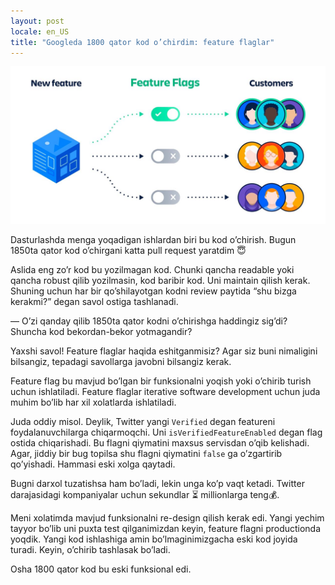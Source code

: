 ```yaml
---
layout: post
locale: en_US
title: "Googleda 1800 qator kod o’chirdim: feature flaglar"
---
```


![Feature flags](/assets/feature-flags.jpg)

Dasturlashda menga yoqadigan ishlardan biri bu kod o’chirish. Bugun 1850ta qator kod o’chirgani katta pull request yaratdim 😇

Aslida eng zo’r kod bu yozilmagan kod. Chunki qancha readable yoki qancha robust qilib yozilmasin, kod baribir kod. Uni maintain qilish kerak. Shuning uchun har bir qo’shilayotgan kodni review paytida “shu bizga kerakmi?” degan savol ostiga tashlanadi.

— O’zi qanday qilib 1850ta qator kodni o’chirishga haddingiz sig’di? Shuncha kod bekordan-bekor yotmagandir?

Yaxshi savol! Feature flaglar haqida eshitganmisiz? Agar siz buni nimaligini bilsangiz, tepadagi savollarga javobni bilsangiz kerak.

Feature flag bu mavjud bo’lgan bir funksionalni yoqish yoki o’chirib turish uchun ishlatiladi. Feature flaglar iterative software development uchun juda muhim bo’lib har xil xolatlarda ishlatiladi. 

Juda oddiy misol. Deylik, Twitter yangi `Verified` degan featureni foydalanuvchilarga chiqarmoqchi. Uni `isVerifiedFeatureEnabled` degan flag ostida chiqarishadi. Bu flagni qiymatini maxsus servisdan o’qib kelishadi. Agar, jiddiy bir bug topilsa shu flagni qiymatini `false` ga o’zgartirib qo’yishadi. Hammasi eski xolga qaytadi.

Bugni darxol tuzatishsa ham bo’ladi, lekin unga ko’p vaqt ketadi. Twitter darajasidagi kompaniyalar uchun sekundlar ⏳ millionlarga teng💰.

Meni xolatimda mavjud funksionalni re-design qilish kerak edi. Yangi yechim tayyor bo’lib uni puxta test qilganimizdan keyin, feature flagni productionda yoqdik. Yangi kod ishlashiga amin bo’lmaginimizgacha eski kod joyida turadi. Keyin, o’chirib tashlasak bo’ladi.

Osha 1800 qator kod bu eski funksional edi.